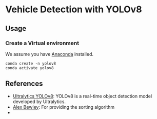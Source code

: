 # Vehicle Detection with YOLOv8

## Usage

### Create a Virtual environment

We assume you have [Anaconda](https://www.anaconda.com/) installed.

```
conda create -n yolov8
conda activate yolov8
```


## References

- [Ultralytics YOLOv8](https://github.com/ultralytics/ultralytics): YOLOv8 is a real-time object detection model developed by Ultralytics.
- [Alex Bewley](https://github.com/abewley/sort): For providing the sorting algorithm
- 
